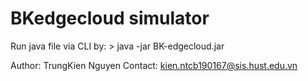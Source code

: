# BKedgecloud simulator

Run java file via CLI by: > java -jar BK-edgecloud.jar

Author: TrungKien Nguyen
Contact: kien.ntcb190167@sis.hust.edu.vn

